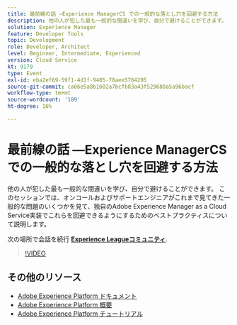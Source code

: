 ```yaml
---
title: 最前線の話 —Experience ManagerCS での一般的な落とし穴を回避する方法
description: 他の人が犯した最も一般的な間違いを学び、自分で避けることができます。 このセッションでは、オンコールおよびサポートエンジニアがこれまで見てきた一般的な問題のいくつかを見て、独自のAdobe Experience Manager as a Cloud Service実装でこれらを回避できるようにするためのベストプラクティスについて説明します。
solution: Experience Manager
feature: Developer Tools
topic: Development
role: Developer, Architect
level: Beginner, Intermediate, Experienced
version: Cloud Service
kt: 9179
type: Event
exl-id: eba2ef69-59f1-4d1f-9405-78aee5764295
source-git-commit: ca06e5a8b1602a7bcfb83a43f529680a5a96bacf
workflow-type: tm+mt
source-wordcount: '189'
ht-degree: 16%

---
```


# 最前線の話 —Experience ManagerCS での一般的な落とし穴を回避する方法

他の人が犯した最も一般的な間違いを学び、自分で避けることができます。 このセッションでは、オンコールおよびサポートエンジニアがこれまで見てきた一般的な問題のいくつかを見て、独自のAdobe Experience Manager as a Cloud Service実装でこれらを回避できるようにするためのベストプラクティスについて説明します。

次の場所で会話を続行 **[Experience Leagueコミュニティ](https://adobe.ly/3kLQK3j)**.

>[!VIDEO](https://video.tv.adobe.com/v/337852/?quality=12&learn=on&hidetitle=true)

## その他のリソース

- [Adobe Experience Platform ドキュメント](https://experienceleague.adobe.com/docs/experience-platform.html?lang=ja)
- [Adobe Experience Platform 概要](https://experienceleague.adobe.com/docs/experience-platform/landing/home.html?lang=ja)
- [Adobe Experience Platform チュートリアル](https://experienceleague.adobe.com/docs/platform-learn/tutorials/overview.html?lang=ja)
